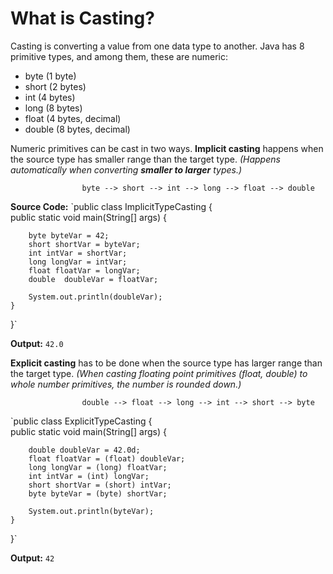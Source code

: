 # What is Casting?

Casting is converting a value from one data type to another. Java has 8 primitive types, and among them, these are numeric:

- byte (1 byte)
- short (2 bytes)
- int (4 bytes)
- long (8 bytes)
- float (4 bytes, decimal)
- double (8 bytes, decimal)

Numeric primitives can be cast in two ways. **Implicit casting** happens when the source type has smaller range than the target type. *(Happens automatically when converting **smaller to larger** types.)*

					byte --> short --> int --> long --> float --> double

**Source Code:**
`public class ImplicitTypeCasting {  
    public static void main(String[] args) {  
          
        byte byteVar = 42;  
        short shortVar = byteVar;  
        int intVar = shortVar;  
        long longVar = intVar;  
        float floatVar = longVar;  
        double  doubleVar = floatVar;  
  
        System.out.println(doubleVar);  
    }  
}`

**Output:**
`42.0`

**Explicit casting** has to be done when the source type has larger range than the target type. *(When casting floating point primitives (float, double) to whole number primitives, the number is rounded down.)*

					double --> float --> long --> int --> short --> byte

`public class ExplicitTypeCasting {  
    public static void main(String[] args) {  
  
        double doubleVar = 42.0d;  
        float floatVar = (float) doubleVar;  
        long longVar = (long) floatVar;  
        int intVar = (int) longVar;  
        short shortVar = (short) intVar;  
        byte byteVar = (byte) shortVar;  
  
        System.out.println(byteVar);  
    }  
}`

**Output:**
`42`
